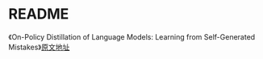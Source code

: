 # README
《On-Policy Distillation of Language Models: Learning from Self-Generated Mistakes》[原文地址](https://arxiv.org/pdf/2306.13649)
